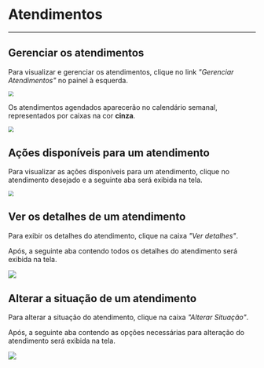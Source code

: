 # Atendimentos

---

## **Gerenciar os atendimentos**

Para visualizar e gerenciar os atendimentos, clique no link *"Gerenciar Atendimentos"* no painel à esquerda.

<img src="https://i.imgur.com/zsa1Pss.png" style="zoom: 67%;" />



Os atendimentos agendados aparecerão no calendário semanal, representados por caixas na cor **cinza**.

<img src="https://i.imgur.com/E4DVs7G.png" style="zoom: 67%;" />



## **Ações disponíveis para um atendimento**

Para visualizar as ações disponíveis para um atendimento, clique no atendimento desejado e a seguinte aba será exibida na tela.

<img src="https://i.imgur.com/ztUpTMf.png" style="zoom:67%;" />



## **Ver os detalhes de um atendimento**

Para exibir os detalhes do atendimento, clique na caixa *"Ver detalhes"*.

Após, a seguinte aba contendo todos os detalhes do atendimento será exibida na tela.

![](https://i.imgur.com/8afYw4d.png)



## **Alterar a situação de um atendimento**

Para alterar a situação do atendimento, clique na caixa *"Alterar Situação"*.

Após, a seguinte aba contendo as opções necessárias para alteração do atendimento será exibida na tela. 

![](https://i.imgur.com/TRhmmas.png)